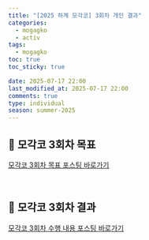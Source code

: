 ```yaml
---
title: "[2025 하계 모각코] 3회차 개인 결과"
categories:
  - mogagko
  - activ
tags:
  - mogagko
toc: true
toc_sticky: true

date: 2025-07-17 22:00
last_modified_at: 2025-07-17 22:00
comments: true
type: individual
season: summer-2025
---
```


## 📍 모각코 3회차 목표
[모각코 3회차 목표 포스팅 바로가기](https://clr4takeoff.github.io/mogagko/activ/25-%EB%AA%A8%EA%B0%81%EC%BD%94-3%ED%9A%8C%EC%B0%A8-%EA%B0%9C%EC%9D%B8-%EB%AA%A9%ED%91%9C/)

<br>

## 📍 모각코 3회차 결과
[모각코 3회차 수행 내용 포스팅 바로가기](https://clr4takeoff.github.io/mooc/research/chi-paper-mini-masterclass/)

<br>